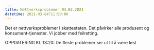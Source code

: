 ```yaml
---
title: Nettverksproblemer 04.03.2021
datetime: 2021-03-04T11:50:00
---
```

Det er nettverksproblemer i skatteetaten. Det påvirker alle produsent og konsument-tjenester.
Vi jobber med feilretting.

OPPDATERING KL 13:20: De fleste problemer ser ut til å være løst
